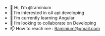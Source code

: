 - 👋 Hi, I’m @raminium
- 👀 I’m interested in c# api developing
- 🌱 I’m currently learning Angular
- 💞️ I’m looking to collaborate on Developing
- 📫 How to reach me : Raminium@gmail.com

<!---
raminium/raminium is a ✨ special ✨ repository because its `README.md` (this file) appears on your GitHub profile.
You can click the Preview link to take a look at your changes.
--->
